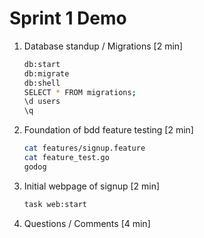 # Sprint 1 Demo

1. Database standup / Migrations [2 min]

    ```sh
    db:start
    db:migrate
    db:shell
    SELECT * FROM migrations;
    \d users
    \q
    ```
2. Foundation of bdd feature testing [2 min]

    ```sh
    cat features/signup.feature
    cat feature_test.go
    godog
    ```

3. Initial webpage of signup [2 min]

    ```sh
    task web:start
    ```

4. Questions / Comments [4 min]
